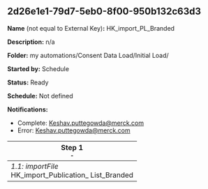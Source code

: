 ## 2d26e1e1-79d7-5eb0-8f00-950b132c63d3

**Name** (not equal to External Key)**:** HK_import_PL_Branded

**Description:** n/a

**Folder:** my automations/Consent Data Load/Initial Load/

**Started by:** Schedule

**Status:** Ready

**Schedule:** Not defined

**Notifications:**

* Complete: Keshav.puttegowda@merck.com
* Error: Keshav.puttegowda@merck.com

| Step 1<br>_<small>-</small>_ |
| --- |
| _1.1: importFile_<br>HK_import_Publication_ List_Branded |
